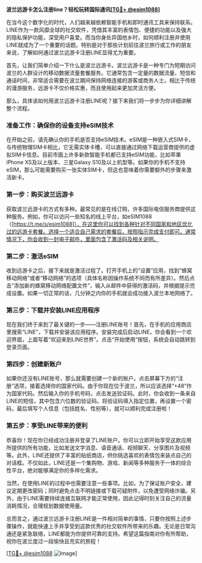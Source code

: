 **波兰远游卡怎么注册line？轻松玩转国际通讯[[TG💪+ @esim1088](https://t.me/s/esim1088)]**

在当今这个数字化的时代，人们越来越依赖智能手机和即时通讯工具来保持联系。LINE作为一款风靡全球的社交软件，凭借其丰富的表情包、便捷的功能以及强大的隐私保护功能，深受用户喜爱。而当你身处异国他乡时，如何顺利注册并使用LINE就成为了一个重要的话题。特别是对于那些计划前往波兰旅行或工作的朋友来说，了解如何通过波兰远游卡注册LINE显得尤为重要。

首先，让我们简单介绍一下什么是波兰远游卡。波兰远游卡是一种专门为短期访问波兰的人群设计的移动数据流量套餐服务。它通常包含一定量的数据流量、短信和通话时间，非常适合需要在波兰期间保持网络连接的游客或商务人士。相比于传统的漫游服务，远游卡不仅价格实惠，而且使用起来更加灵活方便。

那么，具体该如何用波兰远游卡注册LINE呢？接下来我们将一步步为你详细讲解整个流程。

### 准备工作：确保你的设备支持eSIM技术

在开始之前，请先确认你的手机是否支持eSIM技术。eSIM是一种嵌入式SIM卡，与传统物理SIM卡相比，它无需实体卡槽，可以直接通过网络下载运营商提供的虚拟SIM卡信息。目前市面上许多新款智能手机都已支持eSIM功能，比如苹果iPhone XS及以上版本、三星Galaxy S10及以上机型等。如果你的手机不支持eSIM，那么可能需要购买一张实体SIM卡，但这也意味着你需要额外的步骤来激活新卡。

### 第一步：购买波兰远游卡

获取波兰远游卡的方式有多种。最常见的是在线订购，许多国际电信服务商提供这种服务。例如，你可以访问一些知名的线上平台，如eSIM1088（[https://t.me/s/esim1088]），在这里你可以找到各种针对不同国家和地区优化过的远游卡套餐。选择一个适合自己需求的套餐后，按照指示完成支付即可。通常情况下，你会收到一封电子邮件，里面包含了激活码及相关说明。

### 第二步：激活eSIM

收到远游卡之后，接下来就是激活过程了。打开手机上的“设置”应用，找到“蜂窝移动网络”或者“移动网络”的选项（具体名称因操作系统不同而有所差异）。然后点击“添加新的蜂窝移动网络配置文件”，输入从邮件中获得的激活码，并根据提示完成设置。如果一切正常的话，几分钟之内你的手机就会成功接入波兰本地网络了。

### 第三步：下载并安装LINE应用程序

现在我们终于来到了最关键的一步——注册LINE账号！首先，在手机的应用商店里搜索“LINE”，下载并安装该应用程序。安装完成后启动LINE，你会看到一个欢迎界面，上面写着“欢迎来到LINE世界”。点击“开始使用”按钮，系统会自动跳转到登录页面。

### 第四步：创建新账户

如果你还没有LINE账号，那么就需要创建一个新的账户。点击屏幕下方的“注册”选项，接着选择你的国家代码。由于你现在位于波兰，所以应该选择“+48”作为国家代码。然后输入你的手机号码，点击发送验证码。此时，你会收到一条来自LINE的短信，其中包含六位数的验证码。将验证码填入指定位置，再设置一个密码，最后填写个人信息（包括姓名、性别等），就可以顺利完成注册啦！

### 第五步：享受LINE带来的便利

恭喜你！现在你已经成功注册并登录了LINE账户。你可以立即开始享受这款应用所提供的所有功能，比如发送文字消息、语音通话、视频聊天、分享图片及视频等。此外，LINE还提供了丰富的贴纸商店，供你挑选喜欢的表情包来装点自己的对话框。不仅如此，LINE还是一个集购物、游戏、新闻等多种服务于一体的综合性平台，绝对能够满足你的多样化需求。

当然，在使用LINE的过程中也需要注意一些事项。比如，为了保证账户安全，建议定期更改密码；同时避免点击不明链接或下载可疑附件，以免遭受网络诈骗。另外，由于LINE需要持续连接互联网才能正常使用，因此记得时刻关注自己的流量消耗情况，合理规划数据使用量。

总而言之，通过波兰远游卡注册LINE是一件相对简单的事情，只要你按照上述步骤操作，就能快速上手并享受到这款优秀的社交软件所带来的乐趣。无论是日常沟通还是紧急联络，LINE都能为你提供可靠的支持。希望这篇指南对你有所帮助，祝你在波兰度过一段愉快且充实的旅程！

[[TG💪+ @esim1088](https://t.me/s/esim1088) ![Image](https://i.postimg.cc/4NQfJmqS/Snipaste-2025-05-13-00-14-12.png)]
